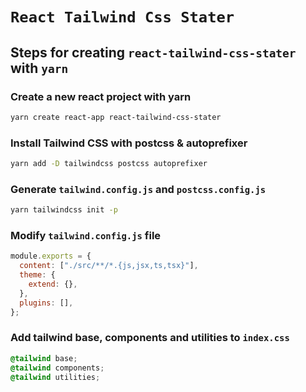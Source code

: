 # `React Tailwind Css Stater`

## Steps for creating `react-tailwind-css-stater` with `yarn`

### Create a new react project with yarn

```sh
yarn create react-app react-tailwind-css-stater
```

### Install Tailwind CSS with postcss & autoprefixer

```sh
yarn add -D tailwindcss postcss autoprefixer
```

### Generate `tailwind.config.js` and `postcss.config.js`

```sh
yarn tailwindcss init -p
```

### Modify `tailwind.config.js` file

```js
module.exports = {
  content: ["./src/**/*.{js,jsx,ts,tsx}"],
  theme: {
    extend: {},
  },
  plugins: [],
};
```

### Add tailwind base, components and utilities to `index.css`

```css
@tailwind base;
@tailwind components;
@tailwind utilities;
```
